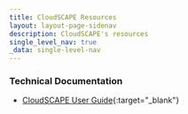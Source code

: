 ```yaml
---
title: CloudSCAPE Resources
layout: layout-page-sidenav
description: CloudSCAPE's resources
single_level_nav: true
_data: single-level-nav
---
```


### Technical Documentation

- [CloudSCAPE User Guide](https://docs.developer.tech.gov.sg/docs/cloudscape-user-guide/){:target="_blank"}
